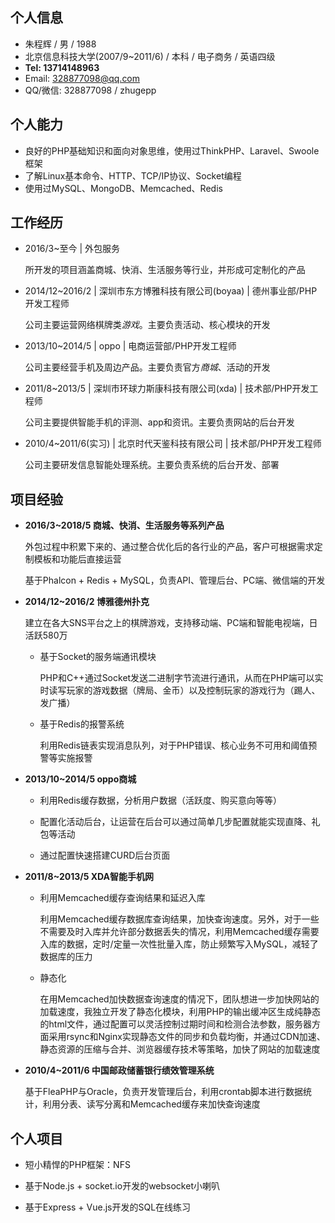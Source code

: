 ## 个人信息

- 朱程辉 / 男 / 1988
- 北京信息科技大学(2007/9~2011/6) / 本科 / 电子商务 / 英语四级
- **Tel: 13714148963**
- Email: 328877098@qq.com
- QQ/微信: 328877098 / zhugepp

## 个人能力

- 良好的PHP基础知识和面向对象思维，使用过ThinkPHP、Laravel、Swoole框架
- 了解Linux基本命令、HTTP、TCP/IP协议、Socket编程
- 使用过MySQL、MongoDB、Memcached、Redis

## 工作经历

- 2016/3~至今 | 外包服务

	所开发的项目涵盖商城、快消、生活服务等行业，并形成可定制化的产品

- 2014/12~2016/2 | 深圳市东方博雅科技有限公司(boyaa) | 德州事业部/PHP开发工程师

	公司主要运营网络棋牌类*游戏*。主要负责活动、核心模块的开发

- 2013/10~2014/5 | oppo | 电商运营部/PHP开发工程师

	公司主要经营手机及周边产品。主要负责官方*商城*、活动的开发

- 2011/8~2013/5 | 深圳市环球力斯康科技有限公司(xda) | 技术部/PHP开发工程师

	公司主要提供智能手机的评测、app和资讯。主要负责网站的后台开发

- 2010/4~2011/6(实习) | 北京时代天鉴科技有限公司  | 技术部/PHP开发工程师

	公司主要研发信息智能处理系统。主要负责系统的后台开发、部署

## 项目经验

- **2016/3~2018/5 商城、快消、生活服务等系列产品**

	外包过程中积累下来的、通过整合优化后的各行业的产品，客户可根据需求定制模板和功能后直接运营
	
	基于Phalcon + Redis + MySQL，负责API、管理后台、PC端、微信端的开发

- **2014/12~2016/2 博雅德州扑克**

	建立在各大SNS平台之上的棋牌游戏，支持移动端、PC端和智能电视端，日活跃580万

	- 基于Socket的服务端通讯模块

		PHP和C++通过Socket发送二进制字节流进行通讯，从而在PHP端可以实时读写玩家的游戏数据（牌局、金币）以及控制玩家的游戏行为（踢人、发广播）

	- 基于Redis的报警系统

		利用Redis链表实现消息队列，对于PHP错误、核心业务不可用和阈值预警等实施报警

- **2013/10~2014/5 oppo商城**

	- 利用Redis缓存数据，分析用户数据（活跃度、购买意向等等）
	
	- 配置化活动后台，让运营在后台可以通过简单几步配置就能实现直降、礼包等活动

	- 通过配置快速搭建CURD后台页面

- **2011/8~2013/5 XDA智能手机网**

	- 利用Memcached缓存查询结果和延迟入库

		利用Memcached缓存数据库查询结果，加快查询速度。另外，对于一些不需要及时入库并允许部分数据丢失的情况，利用Memcached缓存需要入库的数据，定时/定量一次性批量入库，防止频繁写入MySQL，减轻了数据库的压力

	- 静态化

		在用Memcached加快数据查询速度的情况下，团队想进一步加快网站的加载速度，我独立开发了静态化模块，利用PHP的输出缓冲区生成纯静态的html文件，通过配置可以灵活控制过期时间和检测合法参数，服务器方面采用rsync和Nginx实现静态文件的同步和负载均衡，并通过CDN加速、静态资源的压缩与合并、浏览器缓存技术等策略，加快了网站的加载速度

- **2010/4~2011/6 中国邮政储蓄银行绩效管理系统**

	基于FleaPHP与Oracle，负责开发管理后台，利用crontab脚本进行数据统计，利用分表、读写分离和Memcached缓存来加快查询速度

## 个人项目

- 短小精悍的PHP框架：NFS

- 基于Node.js + socket.io开发的websocket小喇叭

- 基于Express + Vue.js开发的SQL在线练习